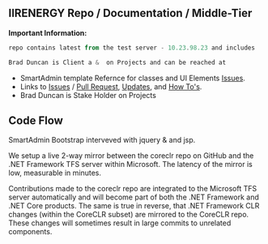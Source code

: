 ## IIRENERGY Repo / Documentation / Middle-Tier
**Important Information:**
```powershell
repo contains latest from the test server - 10.23.98.23 and includes
```
```powershell
Brad Duncan is Client a &  on Projects and can be reached at 
```

- SmartAdmin template Refernce for classes and UI Elements [Issues](www.github.com). 
- Links to [Issues](www.github.com) / [Pull Request](www.github.com), [Updates](www.github.com), and [How To's](www.github.com). 
- Brad Duncan is Stake Holder on Projects

## Code Flow
SmartAdmin Bootstrap interveved with jquery & and jsp.

We setup a live 2-way mirror between the coreclr repo on GitHub and the .NET Framework TFS server within Microsoft. The latency of the mirror is low, measurable in minutes.

Contributions made to the coreclr repo are integrated to the Microsoft TFS server automatically and will become part of both the .NET Framework and .NET Core products. The same is true in reverse, that .NET Framework CLR changes (within the CoreCLR subset) are mirrored to the CoreCLR repo. These changes will sometimes result in large commits to unrelated components.







